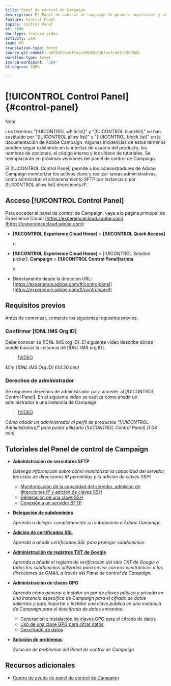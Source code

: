 ```yaml
---
title: Panel de control de Campaign
description: El Panel de control de Campaign le permite supervisar y administrar su almacenamiento SFTP por instancia y añadir direcciones IP a la lista de permitidos.
feature: Control Panel
topics: Control Panel
kt: 4696
doc-type: feature video
activity: use
team: PM
translation-type: tm+mt
source-git-commit: a078367ce8ffece206d3b83bfeefc4df4f8078d6
workflow-type: tm+mt
source-wordcount: '364'
ht-degree: 100%

---
```



# [!UICONTROL Control Panel] {#control-panel}

>[!NOTE]
>
>Los términos &quot;[!UICONTROL whitelist]&quot; y &quot;[!UICONTROL blacklist]&quot; se han sustituido por &quot;[!UICONTROL allow list]&quot; y &quot;[!UICONTROL block list]&quot; en la documentación de Adobe Campaign. Algunas incidencias de estos términos pueden seguir existiendo en la interfaz de usuario del producto, los nombres de opciones, el código interno y los vídeos de tutoriales. Se reemplazarán en próximas versiones del panel de control de Campaign.

El [!UICONTROL Control Panel] permite a los administradores de Adobe Campaign monitorizar los activos clave y realizar tareas administrativas, como administrar el almacenamiento SFTP por instancia o por [!UICONTROL allow list] direcciones IP.

## Acceso [!UICONTROL Control Panel]

Para acceder al panel de control de Campaign, vaya a la página principal de Experience Cloud: [https://experiencecloud.adobe.com](https://experiencecloud.adobe.com):

* **[!UICONTROL Experience Cloud Home]** > **[!UICONTROL Quick Access]**

   o
* **[!UICONTROL Experience Cloud Home]**  > [!UICONTROL Solution picker]: **Campaign** > **[!UICONTROL Control Panel]tarjeta**

   o

* Directamente desde la dirección URL: [https://experience.adobe.com/#/controlpanel](https://experience.adobe.com/#/controlpanel)

## Requisitos previos

Antes de comenzar, complete los siguientes requisitos previos:

### Confirmar [!DNL IMS Org ID]

Debe conocer su [!DNL IMS org ID]. El siguiente vídeo describe dónde puede buscar la instancia de [!DNL IMS org ID].

>[!VIDEO](https://video.tv.adobe.com/v/27183?quality=12)

*Mire [!DNL IMS Org ID] (00:26 min)*

### Derechos de administrador

Se requieren derechos de administrador para acceder al [!UICONTROL Control Panel].
En el siguiente vídeo se explica cómo añadir un administrador a una instancia de Campaign

>[!VIDEO](https://video.tv.adobe.com/v/27147?quality=12)

*Cómo añadir un administrador al perfil de productos &quot;[!UICONTROL Administrators]&quot; para poder utilizarlo [!UICONTROL Control Panel] (1:03 min)*

## Tutoriales del Panel de control de Campaign

* **Administración de servidores SFTP**

   *Obtenga información sobre cómo monitorizar la capacidad del servidor, las listas de direcciones IP permitidas y la adición de claves SSH:*

   * [Monitorización de la capacidad del servidor, admisión de direcciones IP y adición de claves SSH](/help/administrating/control-panel/monitoring-server-capacity-allow-listing-adding-ssh-key.md)
   * [Generación de una clave SSH](/help/administrating/control-panel/generate-ssh-key.md)
   * [Conexión a un servidor SFTP](/help/administrating/control-panel/connect-to-sftp-server.md)
* **[Delegación de subdominios](/help/administrating/control-panel/subdomain-delegation.md)**

   *Aprenda a delegar completamente un subdominio a Adobe Campaign*
* **[Adición de certificados SSL](/help/administrating/control-panel/adding-ssl-certificates.md)**

   *Aprenda a añadir certificados SSL para proteger subdominios.*

* **[Administración de registros TXT de Google](/help/administrating/control-panel/google-txt-record-management.md)**

   *Aprenda a añadir el registro de verificación del sitio TXT de Google a todos los subdominios utilizados para enviar correos electrónicos a las direcciones de GMAIL a través del Panel de control de Campaign.*

* **Administración de claves GPG**

   *Aprenda cómo generar e instalar un par de claves pública y privada en una instancia específica de Campaign para el cifrado de datos salientes y para importar e instalar una clave pública en una instancia de Campaign para el descifrado de datos entrantes:*

   * [Generación e instalación de claves GPG para el cifrado de datos](./gpg-key-management/generating-and-installing-gpg-keys-for-data-encryption.md)
   * [Uso de una clave GPG para cifrar datos](./gpg-key-management/using-a-gpg-key-to-encrypt-data.md)
   * [Descifrado de datos](./gpg-key-management/decrypting-data.md)

* **[Solución de problemas](/help/administrating/control-panel/trouble-shooting.md)**

   *Solución de problemas del Panel de control de Campaign*

## Recursos adicionales

* [Centro de ayuda de panel de control de Campaign](https://docs.adobe.com/content/help/es-ES/control-panel/using/control-panel-home.html)

